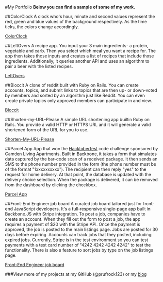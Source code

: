 #My Portfolio
**Below you can find a sample of some of my work.**


##ColorClock
A clock who's hour, minute and second values represent the red, green and blue values of the background respectively. As the time ticks, the colors change accordingly.

[ColorClock](http://prufrock123.github.io/ColorClock/)

##LeftOvers
A recipe app. You input your 3 main ingredients- a protein, vegetable and carb. Then you select which meal you want a recipe for. The app then takes those inputs and creates a list of recipes that include those ingredients. Additionally, it queries another API and uses an algorithm to pair a beer with the listed recipes.

[LeftOvers](http://leftover2.herokuapp.com/#/)

##Bloccit
A clone of reddit built with Ruby on Rails.  You can create accounts, topics, and submit links to topics that are then up- or down-voted by members and sorted by an algorithm just like Reddit.  You can even create private topics only approved members can participate in and view.

[Bloccit](http://arcane-caverns-2159.herokuapp.com/)

##Shorten-my-URL-Please
A simple URL shortening app builtin Ruby on Rails.  You provide a valid HTTP or HTTPS URL and it will generate a valid shortened form of the URL for you to use.

[Shorten-My-URL-Please](http://shortenmyurlplease.herokuapp.com/)

##Parcel App
App that won the [Hacktoberfest](http://hacktoberfe.st/) code challenge sponsored by Camden Living Apartments. Built in Backbone, it takes a form that simulates data captured by the bar-code scan of a received package. It then sends an SMS to the phone number provided in the form (the phone number must be of the format "1xxxxxxxxxx"). The recipient can then reply "yes" to the request for home delivery. At that point, the database is updated with the delivery choice selection. When the package is delivered, it can be removed from the dashboard by clicking the checkbox.

[Parcel App](https://parcelcc.herokuapp.com/)

##Front-End Engineer job board
A curated job board tailored just for front-end JavaScript developers. It's a full-responsive single-page app built in Backbone.JS with Stripe integration. To post a job, companies have to create an account. When they fill out the form to post a job, the app requires a payment of $20 with the Stripe API.  Once the payment is approved, the job is posted to the main listings page. Jobs are posted for 30 days before expiring. Accounts can track jobs that they posted, including expired jobs.  Currently, Stripe is in the test environment so you can test payments with a test card number of "4242 4242 4242 4242" to test the functionality. There is also a feature to sort jobs by type on the job listings page.

[Front-End Engineer job board](https://frontforhire.herokuapp.com/)


###View more of my projects at my GitHub (@prufrock123) or my [blog](https://medium.com/@prufrock123)

